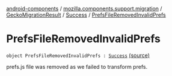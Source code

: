 [android-components](../../../index.md) / [mozilla.components.support.migration](../../index.md) / [GeckoMigrationResult](../index.md) / [Success](index.md) / [PrefsFileRemovedInvalidPrefs](./-prefs-file-removed-invalid-prefs.md)

# PrefsFileRemovedInvalidPrefs

`object PrefsFileRemovedInvalidPrefs : `[`Success`](index.md) [(source)](https://github.com/mozilla-mobile/android-components/blob/master/components/support/migration/src/main/java/mozilla/components/support/migration/GeckoMigration.kt#L48)

prefs.js file was removed as we failed to transform prefs.

